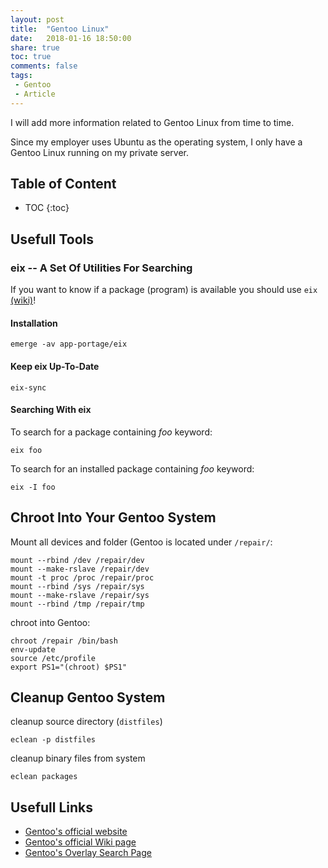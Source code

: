 ```yaml
---
layout: post
title:  "Gentoo Linux"
date:   2018-01-16 18:50:00
share: true
toc: true
comments: false
tags:
 - Gentoo
 - Article
---
```


I will add more information related to Gentoo Linux from time to time. 

Since my employer uses Ubuntu as the operating system, I only have a Gentoo Linux running on my private server.

## Table of Content
* TOC
{:toc}

## Usefull Tools

### eix -- A Set Of Utilities For Searching

If you want to know if a package (program) is available you should use `eix` [(wiki)](https://wiki.gentoo.org/wiki/Eix)!

#### Installation
```
emerge -av app-portage/eix
```
#### Keep eix Up-To-Date
```
eix-sync
```
#### Searching With eix
To search for a package containing *foo* keyword: 

```
eix foo
```

To search for an installed package containing *foo* keyword:
```
eix -I foo
```

## Chroot Into Your Gentoo System

Mount all devices and folder (Gentoo is located under `/repair/`:
```
mount --rbind /dev /repair/dev
mount --make-rslave /repair/dev
mount -t proc /proc /repair/proc
mount --rbind /sys /repair/sys
mount --make-rslave /repair/sys
mount --rbind /tmp /repair/tmp
```

chroot into Gentoo:
```
chroot /repair /bin/bash
env-update
source /etc/profile
export PS1="(chroot) $PS1"
```

## Cleanup Gentoo System

cleanup source directory (`distfiles`)
```
eclean -p distfiles
```
cleanup binary files from system
```
eclean packages
```

## Usefull Links
* [Gentoo's official website](https://www.gentoo.org/ "Gentoo's official website")
* [Gentoo's official Wiki page](https://wiki.gentoo.org/wiki/Main_Page "Gentoo's official Wiki page")
* [Gentoo's Overlay Search Page](http://gpo.zugaina.org/ "Gentoo's Overlay Search Page")
